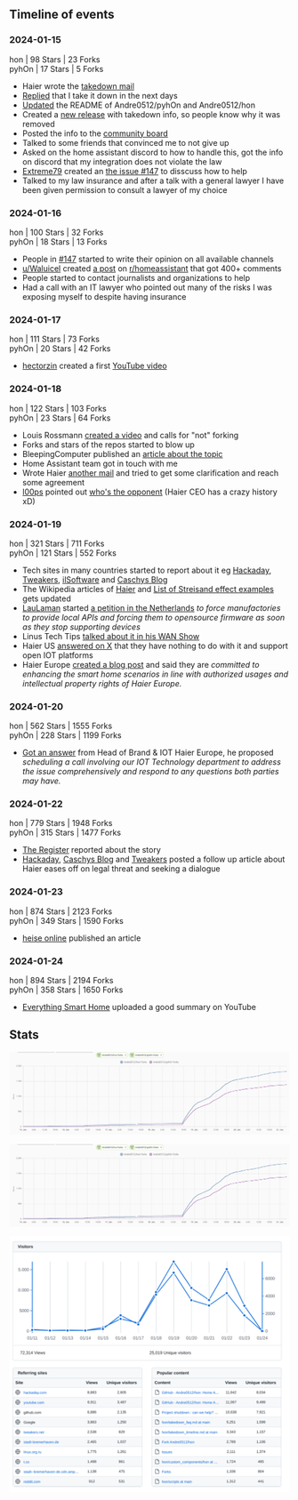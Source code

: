 ## Timeline of events

### 2024-01-15
hon | 98 Stars | 23 Forks  
pyhOn | 17 Stars | 5 Forks  

- Haier wrote the [takedown mail](https://github.com/Andre0512/hon/blob/main/takedown_faq.md#what-did-haier-wrote)
- [Replied](https://github.com/Andre0512/hon/blob/main/takedown_faq.md#what-did-you-answer-haier) that I take it down in the next days
- [Updated](https://github.com/Andre0512/hon/commit/14f133f3f471bf0b46a7ba3cd2e524b45446d125) the README of Andre0512/pyhOn and Andre0512/hon
- Created a [new release](https://github.com/Andre0512/hon/releases/tag/v0.11.0) with takedown info, so people know why it was removed
- Posted the info to the [community board](https://community.home-assistant.io/t/integration-with-haier-hon-app/322490/159?u=andre0512)
- Talked to some friends that convinced me to not give up
- Asked on the home assistant discord to how to handle this, got the info on discord that my integration does not violate the law
- [Extreme79](https://github.com/Extreme79) created an [the issue #147](https://github.com/Andre0512/hon/issues/147) to disscuss how to help
- Talked to my law insurance and after a talk with a general lawyer I have been given permission to consult a lawyer of my choice

### 2024-01-16
hon | 100 Stars | 32 Forks  
pyhOn | 18 Stars | 13 Forks  

- People in [#147](https://github.com/Andre0512/hon/issues/147) started to write their opinion on all available channels
- [u/Waluicel](https://www.reddit.com/user/Waluicel/) created [a post](https://www.reddit.com/r/homeassistant/comments/197xc0m/haier_is_shutting_down_the_hacs_integration_hon/) on [r/homeassistant](https://www.reddit.com/r/homeassistant) that got 400+ comments
- People started to contact journalists and organizations to help
- Had a call with an IT lawyer who pointed out many of the risks I was exposing myself to despite having insurance

### 2024-01-17
hon | 111 Stars | 73 Forks  
pyhOn | 20 Stars | 42 Forks  

- [hectorzin](https://github.com/hectorzin) created a first [YouTube video](https://www.youtube.com/watch?v=u2rEVW0grsk)

### 2024-01-18
hon | 122 Stars | 103 Forks  
pyhOn | 23 Stars | 64 Forks  

- Louis Rossmann [created a video](https://www.youtube.com/watch?v=RcSnd3cyti0) and calls for "not" forking
- Forks and stars of the repos started to blow up
- BleepingComputer published an [article about the topic](https://www.bleepingcomputer.com/news/security/haier-hits-home-assistant-plugin-dev-with-takedown-notice/)
- Home Assistant team got in touch with me
- Wrote Haier [another mail](https://github.com/Andre0512/hon/blob/main/takedown_faq.md#what-did-you-answer-haier) and tried to get some clarification and reach some agreement
- [l00ps](https://github.com/l00ps) pointed out [who's the opponent](https://github.com/Andre0512/hon/issues/147#issuecomment-1899191758) (Haier CEO has a crazy history xD)

### 2024-01-19
hon | 321 Stars | 711 Forks  
pyhOn | 121 Stars | 552 Forks  

- Tech sites in many countries started to report about it eg [Hackaday](https://hackaday.com/2024/01/19/haier-threatens-legal-action-against-home-assistant-plugin-developer/), [Tweakers](https://tweakers.net/nieuws/217750/haier-stuurt-takedownverzoek-aan-home-assistant-plug-inontwikkelaar.html), [ilSoftware](https://www.ilsoftware.it/focus/smart-home-offline-per-svincolarsi-dagli-ecosistemi-chiusi-dei-singoli-produttori/) and [Caschys Blog](https://stadt-bremerhaven.de/home-assistant-haier-geht-gegen-plugin-entwickler-vor/)
- The Wikipedia articles of [Haier](https://en.wikipedia.org/wiki/Haier#Controversy) and [List of Streisand effect examples](https://en.wikipedia.org/wiki/List_of_Streisand_effect_examples#By_businesses) gets updated
- [LauLaman](https://github.com/LauLaman) started [a petition in the Netherlands](https://www.petitie24.nl/petitie/5069/smart-home-lokaal-continu%C3%AFteit-en-veiligheid) _to force manufactories to provide local APIs and forcing them to opensource firmware as soon as they stop supporting devices_
- Linus Tech Tips [talked about it in his WAN Show](https://www.youtube.com/watch?v=FBQVPOSeRe8&t=6580s)
- Haier US [answered on X](https://www.reddit.com/r/homeassistant/comments/19a615l/haier_us_supports_home_assistant_and_open_iot/) that they have nothing to do with it and support open IOT platforms
- Haier Europe [created a blog post](https://corporate.haier-europe.com/press-release/hon-app-a-message-about-our-iot-and-ecosystem-vision/) and said they are _committed to enhancing the smart home scenarios in line with authorized usages and intellectual property rights of Haier Europe._  

### 2024-01-20
hon | 562 Stars | 1555 Forks  
pyhOn | 228 Stars | 1199 Forks  

- [Got an answer](https://github.com/Andre0512/hon/blob/main/takedown_faq.md#what-was-haiers-reaction) from Head of Brand & IOT Haier Europe, he proposed _scheduling a call involving our IOT Technology department to address the issue comprehensively and respond to any questions both parties may have._

### 2024-01-22
hon | 779 Stars | 1948 Forks  
pyhOn | 315 Stars | 1477 Forks
- [The Register](https://www.theregister.com/2024/01/22/haier_plugin_takedown/) reported about the story
- [Hackaday](https://hackaday.com/2024/01/22/haier-europe-eases-off-on-legal-threat-and-seeks-dialogue/), [Caschys Blog](https://stadt-bremerhaven.de/haier-und-home-assistant-es-koennte-weitergehen/) and [Tweakers](https://tweakers.net/nieuws/217840/haier-trekt-takedownverzoek-aan-plug-indeveloper-in-geeft-api-calls-de-schuld.html) posted a follow up article about Haier eases off on legal threat and seeking a dialogue

### 2024-01-23
hon | 874 Stars | 2123 Forks  
pyhOn | 349 Stars | 1590 Forks  
- [heise online](https://www.heise.de/news/Hausgeraete-Hersteller-wollte-Open-Source-Projekt-loeschen-lassen-Loesung-in-Sicht-9606349.html) published an article 

### 2024-01-24
hon | 894 Stars | 2194 Forks  
pyhOn | 358 Stars | 1650 Forks  
- [Everything Smart Home](https://www.youtube.com/watch?v=ayG7o74kdbc) uploaded a good summary on YouTube


## Stats

![Forks](assets/forks.png)

![Stars](assets/stars.png)

![Github Stats](assets/github_stats.png)